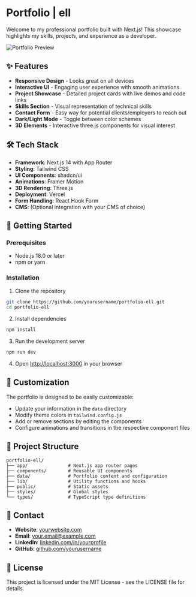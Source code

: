 # Portfolio | ell

Welcome to my professional portfolio built with Next.js! This showcase highlights my skills, projects, and experience as a developer.

![Portfolio Preview](public/preview.png)

## ✨ Features

- **Responsive Design** - Looks great on all devices
- **Interactive UI** - Engaging user experience with smooth animations
- **Project Showcase** - Detailed project cards with live demos and code links
- **Skills Section** - Visual representation of technical skills
- **Contact Form** - Easy way for potential clients/employers to reach out
- **Dark/Light Mode** - Toggle between color schemes
- **3D Elements** - Interactive three.js components for visual interest

## 🛠️ Tech Stack

- **Framework**: Next.js 14 with App Router
- **Styling**: Tailwind CSS
- **UI Components**: shadcn/ui
- **Animations**: Framer Motion
- **3D Rendering**: Three.js
- **Deployment**: Vercel
- **Form Handling**: React Hook Form
- **CMS**: (Optional integration with your CMS of choice)

## 🚀 Getting Started

### Prerequisites

- Node.js 18.0 or later
- npm or yarn

### Installation

1. Clone the repository

```bash
git clone https://github.com/yourusername/portfolio-ell.git
cd portfolio-ell
```

2. Install dependencies

```bash
npm install
```

3. Run the development server

```bash
npm run dev
```

4. Open [http://localhost:3000](http://localhost:3000) in your browser

## 🎨 Customization

The portfolio is designed to be easily customizable:

- Update your information in the `data` directory
- Modify theme colors in `tailwind.config.js`
- Add or remove sections by editing the components
- Configure animations and transitions in the respective component files

## 📁 Project Structure

```
portfolio-ell/
├── app/               # Next.js app router pages
├── components/        # Reusable UI components
├── data/              # Portfolio content and configuration
├── lib/               # Utility functions and hooks
├── public/            # Static assets
├── styles/            # Global styles
└── types/             # TypeScript type definitions
```

## 📱 Contact

- **Website**: [yourwebsite.com](https://yourwebsite.com)
- **Email**: your.email@example.com
- **LinkedIn**: [linkedin.com/in/yourprofile](https://linkedin.com/in/yourprofile)
- **GitHub**: [github.com/yourusername](https://github.com/yourusername)

## 📄 License

This project is licensed under the MIT License - see the LICENSE file for details.
